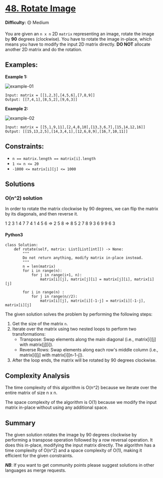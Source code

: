# [48. Rotate Image](https://leetcode.com/problems/rotate-image/)

**Difficulty:** :yellow_circle: Medium

You are given an `n x n` 2D `matrix` representing an image, rotate the image by **90** degrees (clockwise).
You have to rotate the image in-place, which means you have to modify the input 2D matrix directly. **DO NOT** allocate another 2D matrix and do the rotation.


## Examples:

**Example 1:**

![example-01](./resources/14_01.jpeg)
```text
Input: matrix = [[1,2,3],[4,5,6],[7,8,9]]
Output: [[7,4,1],[8,5,2],[9,6,3]]
```

**Example 2:**

![example-02](./resources/14_02.jpeg)
```text
Input: matrix = [[5,1,9,11],[2,4,8,10],[13,3,6,7],[15,14,12,16]]
Output: [[15,13,2,5],[14,3,4,1],[12,6,8,9],[16,7,10,11]]
```

## Constraints:

- `n == matrix.length == matrix[i].length`
- `1 <= n <= 20`
- `-1000 <= matrix[i][j] <= 1000`


## Solutions

### O(n^2) solution
In order to rotate the matrix clockwise by 90 degrees, we can flip the matrix by its diagonals, and then reverse it. 

1 2 3          1 4 7          7 4 1
4 5 6    =>    2 5 8    =>    8 5 2
7 8 9          3 6 9          9 6 3


#### Python3 

```python3
class Solution:
    def rotate(self, matrix: List[List[int]]) -> None:
        """
        Do not return anything, modify matrix in-place instead.
        """
        n = len(matrix)
        for i in range(n):
            for j in range(i+1, n):
                matrix[i][j], matrix[j][i] = matrix[j][i], matrix[i][j]
                
        for i in range(n) :
            for j in range(n//2):
                matrix[i][j], matrix[i][-1-j] = matrix[i][-1-j], matrix[i][j]
```

The given solution solves the problem by performing the following steps:
1. Get the size of the matrix `n`.
2. Iterate over the matrix using two nested loops to perform two transformations:
   - Transpose: Swap elements along the main diagonal (i.e., matrix[i][j] with matrix[j][i]).
   - Reverse Rows: Swap elements along each row's middle column (i.e., matrix[i][j] with matrix[i][n-1-j]).
3. After the loop ends, the matrix will be rotated by 90 degrees clockwise.

## Complexity Analysis

The time complexity of this algorithm is O(n^2) because we iterate over the entire matrix of size n x n.

The space complexity of the algorithm is O(1) because we modify the input matrix in-place without using any additional space.

## Summary

The given solution rotates the image by 90 degrees clockwise by performing a transpose operation followed by a row reversal operation. It does this in-place, modifying the input matrix directly. The algorithm has a time complexity of O(n^2) and a space complexity of O(1), making it efficient for the given constraints.

***NB***: If you want to get community points please suggest solutions in other languages as merge requests.
